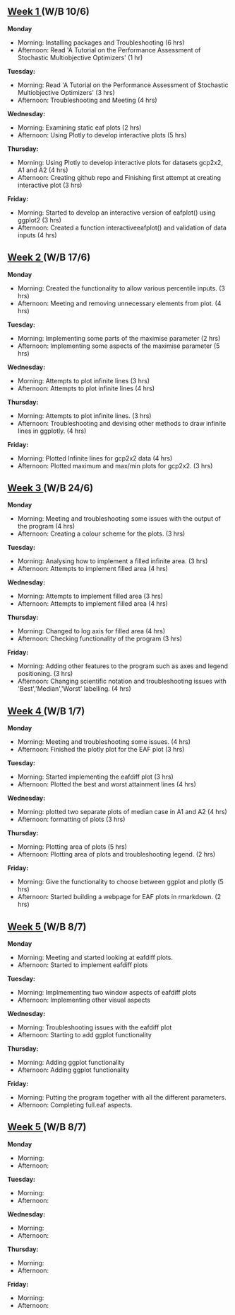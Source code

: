 ## <ins>  Week 1 </ins> (W/B 10/6)

**Monday**
   - Morning: Installing packages and Troubleshooting (6 hrs)
   - Afternoon: Read 'A Tutorial on the Performance Assessment of Stochastic Multiobjective Optimizers' (1 hr)
     
 **Tuesday:**
   - Morning: Read 'A Tutorial on the Performance Assessment of Stochastic Multiobjective Optimizers' (3 hrs)
   - Afternoon: Troubleshooting and Meeting (4 hrs)
     
 **Wednesday:**
   - Morning: Examining static eaf plots (2 hrs)
   - Afternoon: Using Plotly to develop interactive plots (5 hrs)
     
 **Thursday:**
   - Morning: Using Plotly to develop interactive plots for datasets gcp2x2, A1 and A2 (4 hrs)
   - Afternoon: Creating github repo and Finishing first attempt at creating interactive plot (3 hrs)
     
 **Friday:**
   - Morning: Started to develop an interactive version of eafplot() using ggplot2 (3 hrs)
   - Afternoon: Created a function interactiveeafplot() and validation of data inputs (4 hrs)

## <ins>  Week 2 </ins> (W/B 17/6)

**Monday**
   - Morning: Created the functionality to allow various percentile inputs. (3 hrs)
   - Afternoon: Meeting and removing unnecessary elements from plot. (4 hrs)
     
 **Tuesday:**
   - Morning: Implementing some parts of the maximise parameter (2 hrs)
   - Afternoon: Implementing some aspects of the maximise parameter (5 hrs)
     
 **Wednesday:**
   - Morning: Attempts to plot infinite lines (3 hrs)
   - Afternoon: Attempts to plot infinite lines (4 hrs)
     
 **Thursday:**
   - Morning: Attempts to plot infinite lines. (3 hrs)
   - Afternoon: Troubleshooting and devising other methods to draw infinite lines in ggplotly. (4 hrs)
     
 **Friday:**
   - Morning: Plotted Infinite lines for gcp2x2 data (4 hrs)
   - Afternoon: Plotted maximum and max/min plots for gcp2x2. (3 hrs)

## <ins>  Week 3 </ins> (W/B 24/6)

**Monday**
   - Morning: Meeting and troubleshooting some issues with the output of the program (4 hrs)
   - Afternoon: Creating a colour scheme for the plots. (3 hrs)
     
 **Tuesday:**
   - Morning: Analysing how to implement a filled infinite area. (3 hrs)
   - Afternoon: Attempts to implement filled area (4 hrs)
     
 **Wednesday:**
   - Morning: Attempts to implement filled area (3 hrs)
   - Afternoon: Attempts to implement filled area (4 hrs)
     
 **Thursday:**
   - Morning: Changed to log axis for filled area (4 hrs)
   - Afternoon: Checking functionality of the program (3 hrs)
     
 **Friday:**
   - Morning: Adding other features to the program such as axes and legend positioning. (3 hrs)
   - Afternoon: Changing scientific notation and troubleshooting issues with 'Best','Median','Worst' labelling. (4 hrs)

## <ins>  Week 4 </ins> (W/B 1/7)

**Monday**
   - Morning: Meeting and troubleshooting some issues. (4 hrs)
   - Afternoon: Finished the plotly plot for the EAF plot (3 hrs)
     
 **Tuesday:**
   - Morning: Started implementing the eafdiff plot (3 hrs)
   - Afternoon: Plotted the best and worst attainment lines (4 hrs)
     
 **Wednesday:**
   - Morning: plotted two separate plots of median case in A1 and A2 (4 hrs)
   - Afternoon: formatting of plots (3 hrs)
     
 **Thursday:**
   - Morning: Plotting area of plots (5 hrs)
   - Afternoon: Plotting area of plots and troubleshooting legend. (2 hrs)
     
 **Friday:**
   - Morning: Give the functionality to choose between ggplot and plotly (5 hrs)
   - Afternoon: Started building a webpage for EAF plots in rmarkdown. (2 hrs)

## <ins>  Week 5 </ins> (W/B 8/7)

**Monday**
   - Morning: Meeting and started looking at eafdiff plots.
   - Afternoon: Started to implement eafdiff plots
     
 **Tuesday:**
   - Morning: Implmementing two window aspects of eafdiff plots
   - Afternoon: Implementing other visual aspects
     
 **Wednesday:**
   - Morning: Troubleshooting issues with the eafdiff plot
   - Afternoon: Starting to add ggplot functionality
     
 **Thursday:**
   - Morning: Adding ggplot functionality
   - Afternoon: Adding ggplot functionality
     
 **Friday:**
   - Morning: Putting the program together with all the different parameters.
   - Afternoon: Completing full.eaf aspects.

## <ins>  Week 5 </ins> (W/B 8/7)

**Monday**
   - Morning: 
   - Afternoon: 
     
 **Tuesday:**
   - Morning: 
   - Afternoon: 
     
 **Wednesday:**
   - Morning: 
   - Afternoon: 
     
 **Thursday:**
   - Morning: 
   - Afternoon: 
     
 **Friday:**
   - Morning:
   - Afternoon:
